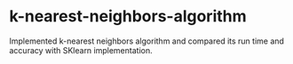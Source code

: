 # k-nearest-neighbors-algorithm
Implemented k-nearest neighbors algorithm and compared its run time and accuracy with SKlearn implementation.
